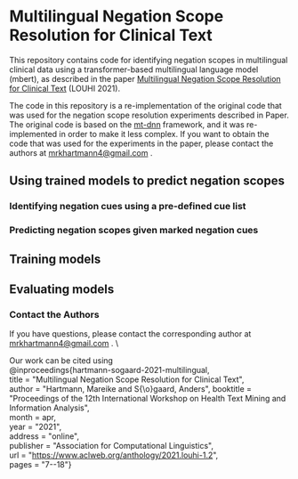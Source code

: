 # Multilingual Negation Scope Resolution for Clinical Text
This repository contains code for identifying negation scopes in multilingual clinical data using a transformer-based multilingual language model (mbert), as described in the paper [Multilingual Negation Scope Resolution for Clinical Text](https://www.aclweb.org/anthology/2021.louhi-1.2.pdf) (LOUHI 2021).

The code in this repository is a re-implementation of the original code that was used for the negation scope resolution experiments described in Paper. The original code is based on the [mt-dnn](https://github.com/namisan/mt-dnn) framework, and it was re-implemented in order to make it less complex. If you want to obtain the code that was used for the experiments in the paper, please contact the authors at mrkhartmann4@gmail.com .
## Using trained models to predict negation scopes
### Identifying negation cues using a pre-defined cue list
### Predicting negation scopes given marked negation cues
## Training models
## Evaluating models
### Contact the Authors
If you have questions, please contact the corresponding author at  mrkhartmann4@gmail.com . \

Our work can be cited using \
@inproceedings{hartmann-sogaard-2021-multilingual, \
    title = "Multilingual Negation Scope Resolution for Clinical Text", \
    author = "Hartmann, Mareike  and
      S{\o}gaard, Anders",
    booktitle = "Proceedings of the 12th International Workshop on Health Text Mining and Information Analysis", \
    month = apr, \
    year = "2021",\
    address = "online", \
    publisher = "Association for Computational Linguistics", \
    url = "https://www.aclweb.org/anthology/2021.louhi-1.2", \
    pages = "7--18"}
